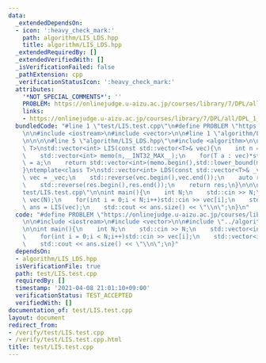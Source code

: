 ```yaml
---
data:
  _extendedDependsOn:
  - icon: ':heavy_check_mark:'
    path: algorithm/LIS_LDS.hpp
    title: algorithm/LIS_LDS.hpp
  _extendedRequiredBy: []
  _extendedVerifiedWith: []
  _isVerificationFailed: false
  _pathExtension: cpp
  _verificationStatusIcon: ':heavy_check_mark:'
  attributes:
    '*NOT_SPECIAL_COMMENTS*': ''
    PROBLEM: https://onlinejudge.u-aizu.ac.jp/courses/library/7/DPL/all/DPL_1_D
    links:
    - https://onlinejudge.u-aizu.ac.jp/courses/library/7/DPL/all/DPL_1_D
  bundledCode: "#line 1 \"test/LIS.test.cpp\"\n#define PROBLEM \"https://onlinejudge.u-aizu.ac.jp/courses/library/7/DPL/all/DPL_1_D\"\
    \n\n#include <iostream>\n#include <vector>\n\n#line 1 \"algorithm/LIS_LDS.hpp\"\
    \n\n\n\n#line 5 \"algorithm/LIS_LDS.hpp\"\n#include <algorithm>\n\ntemplate<class\
    \ T>\nstd::vector<int> LIS(const std::vector<T>& vec){\n    int n = vec.size();\n\
    \    std::vector<int> memo(n,__INT32_MAX__);\n    for(T a : vec)*std::lower_bound(memo.begin(),memo.end(),a)\
    \ = a;\n    return std::vector<int>(memo.begin(),std::lower_bound(memo.begin(),memo.end(),__INT32_MAX__));\n\
    }\ntemplate<class T>\nstd::vector<int> LDS(const std::vector<T>& _vec){\n    std::vector<T>\
    \ vec = _vec;\n    std::reverse(vec.begin(),vec.end());\n    auto res = LIS(vec);\n\
    \    std::reverse(res.begin(),res.end());\n    return res;\n}\n\n\n#line 7 \"\
    test/LIS.test.cpp\"\n\nint main(){\n    int N;\n    std::cin >> N;\n    std::vector<int>\
    \ vec(N);\n    for(int i = 0;i < N;i++)std::cin >> vec[i];\n    std::vector<int>\
    \ ans = LIS(vec);\n    std::cout << ans.size() << \"\\n\";\n}\n"
  code: "#define PROBLEM \"https://onlinejudge.u-aizu.ac.jp/courses/library/7/DPL/all/DPL_1_D\"\
    \n\n#include <iostream>\n#include <vector>\n\n#include \"../algorithm/LIS_LDS.hpp\"\
    \n\nint main(){\n    int N;\n    std::cin >> N;\n    std::vector<int> vec(N);\n\
    \    for(int i = 0;i < N;i++)std::cin >> vec[i];\n    std::vector<int> ans = LIS(vec);\n\
    \    std::cout << ans.size() << \"\\n\";\n}"
  dependsOn:
  - algorithm/LIS_LDS.hpp
  isVerificationFile: true
  path: test/LIS.test.cpp
  requiredBy: []
  timestamp: '2021-04-08 21:01:10+09:00'
  verificationStatus: TEST_ACCEPTED
  verifiedWith: []
documentation_of: test/LIS.test.cpp
layout: document
redirect_from:
- /verify/test/LIS.test.cpp
- /verify/test/LIS.test.cpp.html
title: test/LIS.test.cpp
---
```

